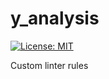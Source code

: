 # y_analysis

[![License: MIT][license_badge]][license_link]

Custom linter rules

[license_badge]: https://img.shields.io/badge/license-MIT-blue.svg
[license_link]: https://opensource.org/licenses/MIT

